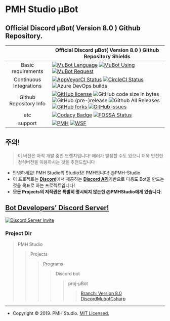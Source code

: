 PMH Studio μBot
================
Official Discord μBot( Version 8.0 ) Github Repository.
--------------------------------------------------------------

|  | Official Discord μBot( Version 8.0 ) Github Repository Shields |
|:-----------------------:|---------------------------------------------------------------------------------------------------------------------------------------------------------------------------------------------------------------------------------------------------------------------------------------------------------------------------------------------------------------------------------------------------------------------------------------------------------------------------------------------------------------------------------------------------------------------------------------------------------------------------------------------------------------------------------------------------------------------------------------------------|
| Basic requirements |  [![MuBot Language](https://img.shields.io/badge/language-javascript-F7DF1E.svg?logo=JavaScript)](https://www.javascript.com) [![MuBot Using](https://img.shields.io/badge/using-node.js-339933.svg?logo=Node.js)](https://nodejs.org) [![MuBot Request](https://img.shields.io/badge/request-discord.js-7289DA.svg?logo=Discord)](https://discord.js.org) |
| Continuous Integrations | [![AppVeyorCI Status](https://img.shields.io/appveyor/ci/PMHStudio/discordmubot.svg?logo=appveyor&logoColor=white&style=popout)](https://ci.appveyor.com/project/PMHStudio/discordmubot/branch/μBot-ver7) [![CircleCI Status](https://img.shields.io/circleci/project/github/PMHStudio/DiscordMuBot.svg?style=popout&logo=CircleCI&colorA=343434)](https://circleci.com/gh/PMHStudio/DiscordMuBot) ![Azure DevOps builds](https://img.shields.io/azure-devops/build/PMHStudio/e725b62a-99f6-4c6e-88bd-dc413da7a185/1/μBot-ver7.svg?logo=microsoft&logoColor=white&style=popout) |
| Github Repository Info | [![GitHub license](https://img.shields.io/github/license/PMHStudio/DiscordMuBot.svg?logo=Github&style=popout&logoColor=white)](https://github.com/PMHStudio/DiscordMuBot/blob/%CE%BCBot-ver7/LICENSE) ![GitHub code size in bytes](https://img.shields.io/github/languages/code-size/PMHStudio/DiscordMuBot.svg?logo=Github&style=popout&logoColor=white) ![GitHub (pre-)release](https://img.shields.io/github/release/PMHStudio/DiscordMuBot/all.svg?logo=Github&style=popout&logoColor=white) ![Github All Releases](https://img.shields.io/github/downloads/PMHStudio/DiscordMuBot/total.svg?logo=Github&style=popout&logoColor=white)[ ![GitHub forks](https://img.shields.io/github/forks/PMHStudio/DiscordMuBot.svg?logo=Github&style=popout&logoColor=white)](https://github.com/PMHStudio/DiscordMuBot/network)[ ![GitHub issues](https://img.shields.io/github/issues/PMHStudio/DiscordMuBot.svg?logo=Github&style=popout&logoColor=white)](https://github.com/PMHStudio/DiscordMuBot/issues) |
| etc | [![Codacy Badge](https://api.codacy.com/project/badge/Grade/6e6865679220427c8504e6ae63d1a0ad)](https://www.codacy.com/app/kok4575/DiscordMuBot?utm_source=github.com&amp;utm_medium=referral&amp;utm_content=PMHStudio/DiscordMuBot&amp;utm_campaign=Badge_Grade) [![FOSSA Status](https://app.fossa.io/api/projects/git%2Bgithub.com%2FPMHStudio%2FDiscordMuBot.svg?type=shield)](https://app.fossa.io/projects/git%2Bgithub.com%2FPMHStudio%2FDiscordMuBot?ref=badge_shield) |
| support | [![PMH](https://img.shields.io/badge/PMHStudio-PMH-7289DA.svg?logo=discord&style=popout)](https://discord.gg/AaQ3VFH) [![WSF](https://img.shields.io/badge/PMHStudio-WSF-7289DA.svg?logo=discord&style=popout)](https://discord.gg/AcDj8U6) |

## 주의!
> 이 버전은 아직 개발 중인 브렌치입니다! 에러가 발생할 수도 있으니 더욱 안전한 정식버전을 이용하시는 것을 추천드립니다

- 안녕하세요! PMH Studio의 Studio장! PMH입니다! @PMH-Studio
- 이 프로젝트는 [**Discord**](https://discordapp.com)에서 제공하는 [**Discord API**](https://discordapp.com/developers)기반으로 다용도 Bot을 만드는것을 목표로 하는 프로젝트입니다!
- **모든 Projects의 저작권은 특별히 명시되지 않는한 @PMHStudio에게 있습니다.**

## [**Bot Developers' Discord Server!**](https://discord.gg/5cEQQxc)
[![Discord Server Invite](https://discordapp.com/api/guilds/458629337264947221/widget.png?style=banner3)](https://discord.gg/5cEQQxc)

### Project Dir
> PMH Studio
>> Projects
>>> Programs
>>>> Discord bot
>>>>> proj-μBot
>>>>>> [Branch: Version 8.0](https://github.com/PMHStudio/DiscordMuBot/branches)<br >
>>>>>> [DiscordMubotCsharp](https://github.com/hj666c2/discordmubotcsharp)

--------------------------------------------------------------------------------------


- Copyright &copy; 2019. PMH Studio. [MIT Licensed.](https://github.com/PMHStudio/DiscordMuBot/blob/%CE%BCBot-ver8/LICENSE)
